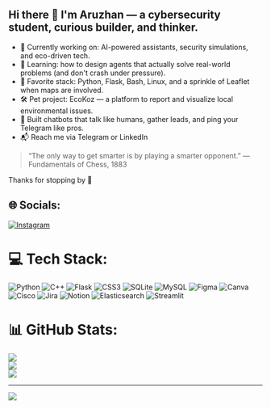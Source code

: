 ## Hi there 👋 I'm Aruzhan — a cybersecurity student, curious builder, and thinker.

- 🔭 Currently working on: AI-powered assistants, security simulations, and eco-driven tech.
- 🌱 Learning: how to design agents that actually solve real-world problems (and don't crash under pressure).
- 🧠 Favorite stack: Python, Flask, Bash, Linux, and a sprinkle of Leaflet when maps are involved.
- 🛠️ Pet project: EcoKoz — a platform to report and visualize local environmental issues.
- 🤖 Built chatbots that talk like humans, gather leads, and ping your Telegram like pros.
- 📬 Reach me via Telegram or LinkedIn 

> “The only way to get smarter is by playing a smarter opponent.” — Fundamentals of Chess, 1883

Thanks for stopping by 🖖


## 🌐 Socials:
[![Instagram](https://img.shields.io/badge/Instagram-%23E4405F.svg?logo=Instagram&logoColor=white)](https://instagram.com/arwrity) 

# 💻 Tech Stack:
![Python](https://img.shields.io/badge/python-3670A0?style=for-the-badge&logo=python&logoColor=ffdd54) ![C++](https://img.shields.io/badge/c++-%2300599C.svg?style=for-the-badge&logo=c%2B%2B&logoColor=white) ![Flask](https://img.shields.io/badge/flask-%23000.svg?style=for-the-badge&logo=flask&logoColor=white) ![CSS3](https://img.shields.io/badge/css3-%231572B6.svg?style=for-the-badge&logo=css3&logoColor=white) ![SQLite](https://img.shields.io/badge/sqlite-%2307405e.svg?style=for-the-badge&logo=sqlite&logoColor=white) ![MySQL](https://img.shields.io/badge/mysql-4479A1.svg?style=for-the-badge&logo=mysql&logoColor=white) ![Figma](https://img.shields.io/badge/figma-%23F24E1E.svg?style=for-the-badge&logo=figma&logoColor=white) ![Canva](https://img.shields.io/badge/Canva-%2300C4CC.svg?style=for-the-badge&logo=Canva&logoColor=white) ![Cisco](https://img.shields.io/badge/cisco-%23049fd9.svg?style=for-the-badge&logo=cisco&logoColor=black) ![Jira](https://img.shields.io/badge/jira-%230A0FFF.svg?style=for-the-badge&logo=jira&logoColor=white) ![Notion](https://img.shields.io/badge/Notion-%23000000.svg?style=for-the-badge&logo=notion&logoColor=white) ![Elasticsearch](https://img.shields.io/badge/elasticsearch-%230377CC.svg?style=for-the-badge&logo=elasticsearch&logoColor=white) ![Streamlit](https://img.shields.io/badge/Streamlit-%23FE4B4B.svg?style=for-the-badge&logo=streamlit&logoColor=white)
# 📊 GitHub Stats:
![](https://github-readme-stats.vercel.app/api?username=arwrity&theme=buefy&hide_border=false&include_all_commits=false&count_private=false)<br/>
![](https://nirzak-streak-stats.vercel.app/?user=arwrity&theme=buefy&hide_border=false)<br/>
![](https://github-readme-stats.vercel.app/api/top-langs/?username=arwrity&theme=buefy&hide_border=false&include_all_commits=false&count_private=false&layout=compact)

---
[![](https://visitcount.itsvg.in/api?id=arwrity&icon=0&color=0)](https://visitcount.itsvg.in)

<!-- Proudly created with GPRM ( https://gprm.itsvg.in ) -->
